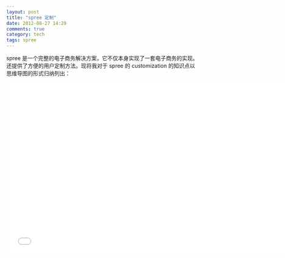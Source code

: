 ```yaml
---
layout: post
title: "spree 定制"
date: 2012-08-27 14:29
comments: true
category: tech 
tags: spree
---
```


spree 是一个完整的电子商务解决方案，它不仅本身实现了一套电子商务的实现。还提供了方便的用户定制方法。现将我对于 spree 的 customization 的知识点以思维导图的形式归纳列出：

<!--more-->

<iframe id="xmindshare_embedviewer" src="//www.xmind.net/embed/AyVp?size=medium" width="750px" height="450px" frameborder="0" scrolling="no"></iframe>

